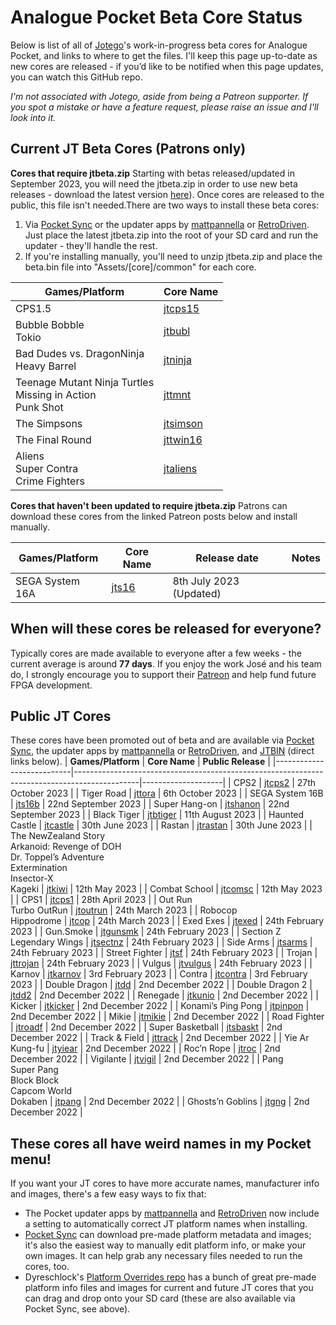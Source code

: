 # Analogue Pocket Beta Core Status
Below is list of all of [Jotego](https://www.patreon.com/jotego)'s work-in-progress beta cores for Analogue Pocket, and links to where to get the files. I'll keep this page up-to-date as new cores are released - if you’d like to be notified when this page updates, you can watch this GitHub repo. 

_I'm not associated with Jotego, aside from being a Patreon supporter. If you spot a mistake or have a feature request, please raise an issue and I'll look into it._


## Current JT Beta Cores (Patrons only)

**Cores that require jtbeta.zip**
Starting with betas released/updated in September 2023, you will need the jtbeta.zip in order to use new beta releases - download the latest version [here](https://www.patreon.com/file?h=90465723&i=16061943)). Once cores are released to the public, this file isn't needed.There are two ways to install these beta cores:
1. Via [Pocket Sync](https://github.com/neil-morrison44/pocket-sync) or the updater apps by [mattpannella](https://github.com/mattpannella/pocket-updater-utility) or [RetroDriven](https://github.com/RetroDriven/Pocket_Updater). Just place the latest jtbeta.zip into the root of your SD card and run the updater - they'll handle the rest.
2. If you're installing manually, you'll need to unzip jtbeta.zip and place the beta.bin file into "Assets/[core]/common" for each core.

| **Games/Platform** | **Core Name**                                                         |
|--------------------|-----------------------------------------------------------------------|
| CPS1.5             | [jtcps15](https://github.com/jotego/jtbin/blob/master/pocket/zips/jotego.jtcps15.zip) |
| Bubble Bobble<br />Tokio | [jtbubl](https://github.com/jotego/jtbin/blob/master/pocket/zips/jotego.jtbubl.zip) |
| Bad Dudes vs. DragonNinja<br />Heavy Barrel | [jtninja](https://github.com/jotego/jtbin/blob/master/pocket/zips/jotego.jtninja.zip) |
| Teenage Mutant Ninja Turtles<br />Missing in Action<br />Punk Shot | [jttmnt](https://github.com/jotego/jtbin/blob/master/pocket/zips/jotego.jttmnt.zip) |
| The Simpsons       | [jtsimson](https://github.com/jotego/jtbin/blob/master/pocket/zips/jotego.jtsimson.zip)    |
| The Final Round    | [jttwin16](https://github.com/jotego/jtbin/blob/master/pocket/zips/jotego.jttwin16.zip)    |
| Aliens<br />Super Contra<br />Crime Fighters | [jtaliens](https://www.patreon.com/posts/mia-green-beret-88226546) |

**Cores that haven't been updated to require jtbeta.zip**
Patrons can download these cores from the linked Patreon posts below and install manually.

| **Games/Platform** | **Core Name**                                                         | **Release date**   | **Notes**                         |
|--------------------|-----------------------------------------------------------------------|--------------------|-----------------------------------|
| SEGA System 16A    | [jts16](https://www.patreon.com/posts/system-16-85773714)             | 8th July 2023 (Updated) |                              |

## When will these cores be released for everyone?
Typically cores are made available to everyone after a few weeks - the current average is around **77 days**. If you enjoy the work José and his team do, I strongly encourage you to support their [Patreon](https://www.patreon.com/jotego) and help fund future FPGA development.


## Public JT Cores
These cores have been promoted out of beta and are available via [Pocket Sync](https://github.com/neil-morrison44/pocket-sync), the updater apps by [mattpannella](https://github.com/mattpannella/pocket-updater-utility) or [RetroDriven](https://github.com/RetroDriven/Pocket_Updater), and [JTBIN](https://github.com/jotego/jtbin/tree/master/pocket/zips) (direct links below).
| **Games/Platform**        | **Core Name**                                                                                | **Public Release** |
|---------------------------|----------------------------------------------------------------------------------------------|--------------------|
| CPS2                      | [jtcps2](https://github.com/jotego/jtbin/blob/master/pocket/zips/jotego.jtcps2.zip)          | 27th October 2023  |
| Tiger Road                | [jttora](https://github.com/jotego/jtbin/blob/master/pocket/zips/jotego.jttora.zip)          | 6th October 2023   |
| SEGA System 16B           | [jts16b](https://github.com/jotego/jtbin/blob/master/pocket/zips/jotego.jts16b.zip)          | 22nd September 2023 |
| Super Hang-on             | [jtshanon](https://github.com/jotego/jtbin/blob/master/pocket/zips/jotego.jtshanon.zip)      | 22nd September 2023 |
| Black Tiger               | [jtbtiger](https://github.com/jotego/jtbin/blob/master/pocket/zips/jotego.jtbtiger.zip)      | 11th August 2023   |
| Haunted Castle            | [jtcastle](https://github.com/jotego/jtbin/blob/master/pocket/zips/jotego.jtcastle.zip)      | 30th June 2023     |
| Rastan                    | [jtrastan](https://github.com/jotego/jtbin/blob/master/pocket/zips/jotego.jtrastan.zip)      | 30th June 2023     |
| The NewZealand Story<br />Arkanoid: Revenge of DOH<br />Dr. Toppel’s Adventure<br />Extermination<br />Insector-X<br />Kageki | [jtkiwi](https://github.com/jotego/jtbin/blob/master/pocket/zips/jotego.jtkiwi.zip) | 12th May 2023      |
| Combat School             | [jtcomsc](https://github.com/jotego/jtbin/blob/master/pocket/zips/jotego.jtcomsc.zip)        | 12th May 2023      |
| CPS1                      | [jtcps1](https://github.com/jotego/jtbin/blob/master/pocket/zips/jotego.jtcps1.zip)          | 28th April 2023    |
| Out Run<br />Turbo OutRun | [jtoutrun](https://github.com/jotego/jtbin/blob/master/pocket/zips/jotego.jtoutrun.zip)      | 24th March 2023    |
| Robocop<br />Hippodrome   | [jtcop](https://github.com/jotego/jtbin/blob/master/pocket/zips/jotego.jtcop.zip)            | 24th March 2023    |
| Exed Exes                 | [jtexed](https://github.com/jotego/jtbin/blob/master/pocket/zips/jotego.jtexed.zip)          | 24th February 2023 |
| Gun.Smoke                 | [jtgunsmk](https://github.com/jotego/jtbin/blob/master/pocket/zips/jotego.jtgunsmk.zip)      | 24th February 2023 |
| Section Z<br />Legendary Wings | [jtsectnz](https://github.com/jotego/jtbin/blob/master/pocket/zips/jotego.jtsectnz.zip) | 24th February 2023 |
| Side Arms                 | [jtsarms](https://github.com/jotego/jtbin/blob/master/pocket/zips/jotego.jtsarms.zip)        | 24th February 2023 |
| Street Fighter            | [jtsf](https://github.com/jotego/jtbin/blob/master/pocket/zips/jotego.jtsf.zip)              | 24th February 2023 |
| Trojan                    | [jttrojan](https://github.com/jotego/jtbin/blob/master/pocket/zips/jotego.jttrojan.zip)      | 24th February 2023 |
| Vulgus                    | [jtvulgus](https://github.com/jotego/jtbin/blob/master/pocket/zips/jotego.jtvulgus.zip)      | 24th February 2023 |
| Karnov                    | [jtkarnov](https://github.com/jotego/jtbin/blob/master/pocket/zips/jotego.jtkarnov.zip)      | 3rd February 2023  |
| Contra                    | [jtcontra](https://github.com/jotego/jtbin/blob/master/pocket/zips/jotego.jtcontra.zip)      | 3rd February 2023  |
| Double Dragon             | [jtdd](https://github.com/jotego/jtbin/blob/master/pocket/zips/jotego.jtdd.zip)              | 2nd December 2022  |
| Double Dragon 2           | [jtdd2](https://github.com/jotego/jtbin/blob/master/pocket/zips/jotego.jtdd2.zip)            | 2nd December 2022  |
| Renegade                  | [jtkunio](https://github.com/jotego/jtbin/blob/master/pocket/zips/jotego.jtkunio.zip)        | 2nd December 2022  |
| Kicker                    | [jtkicker](https://github.com/jotego/jtbin/blob/master/pocket/zips/jotego.jtkicker.zip)      | 2nd December 2022  |
| Konami’s Ping Pong        | [jtpinpon](https://github.com/jotego/jtbin/blob/master/pocket/zips/jotego.jtpinpon.zip)      | 2nd December 2022  |
| Mikie                     | [jtmikie](https://github.com/jotego/jtbin/blob/master/pocket/zips/jotego.jtmikie.zip)        | 2nd December 2022  |
| Road Fighter              | [jtroadf](https://github.com/jotego/jtbin/blob/master/pocket/zips/jotego.jtroadf.zip)        | 2nd December 2022  |
| Super Basketball          | [jtsbaskt](https://github.com/jotego/jtbin/blob/master/pocket/zips/jotego.jtsbaskt.zip)      | 2nd December 2022  |
| Track & Field             | [jttrack](https://github.com/jotego/jtbin/blob/master/pocket/zips/jotego.jttrack.zip)        | 2nd December 2022  |
| Yie Ar Kung-fu            | [jtyiear](https://github.com/jotego/jtbin/blob/master/pocket/zips/jotego.jtyiear.zip)        | 2nd December 2022  |
| Roc’n Rope                | [jtroc](https://github.com/jotego/jtbin/blob/master/pocket/zips/jotego.jtroc.zip)            | 2nd December 2022  |
| Vigilante                 | [jtvigil](https://github.com/jotego/jtbin/blob/master/pocket/zips/jotego.jtvigil.zip)        | 2nd December 2022  |
| Pang<br />Super Pang<br />Block Block<br />Capcom World<br />Dokaben | [jtpang](https://github.com/jotego/jtbin/blob/master/pocket/zips/jotego.jtpang.zip) | 2nd December 2022  |
| Ghosts’n Goblins          | [jtgng](https://github.com/jotego/jtbin/blob/master/pocket/zips/jotego.jtgng.zip)            | 2nd December 2022  |


## These cores all have weird names in my Pocket menu!
If you want your JT cores to have more accurate names, manufacturer info and images, there's a few easy ways to fix that:
* The Pocket updater apps by [mattpannella](https://github.com/mattpannella/pocket-updater-utility) and [RetroDriven](https://github.com/RetroDriven/Pocket_Updater) now include a setting to automatically correct JT platform names when installing.
* [Pocket Sync](https://github.com/neil-morrison44/pocket-sync) can download pre-made platform metadata and images; it's also the easiest way to manually edit platform info, or make your own images. It can help grab any necessary files needed to run the cores, too.
* Dyreschlock's [Platform Overrides repo](https://github.com/dyreschlock/pocket-platform-images) has a bunch of great pre-made platform info files and images for current and future JT cores that you can drag and drop onto your SD card (these are also available via Pocket Sync, see above).

